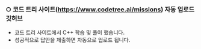 ### ○ 코드 트리 사이트(https://www.codetree.ai/missions) 자동 업로드 깃허브
- 코드 트리 사이트에서 C++ 학습 및 풀이 했습니다.
- 성공적으로 답안을 제출하면 자동으로 업로드 됩니다.
